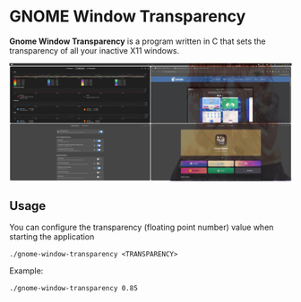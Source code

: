 # GNOME Window Transparency

**Gnome Window Transparency** is a program written in C that sets the transparency of all your inactive X11 windows.

![Screenshot of the working application](resources/example.png)

## Usage

You can configure the transparency (floating point number) value when starting the application

```
./gnome-window-transparency <TRANSPARENCY>
```

Example:

```
./gnome-window-transparency 0.85
```
